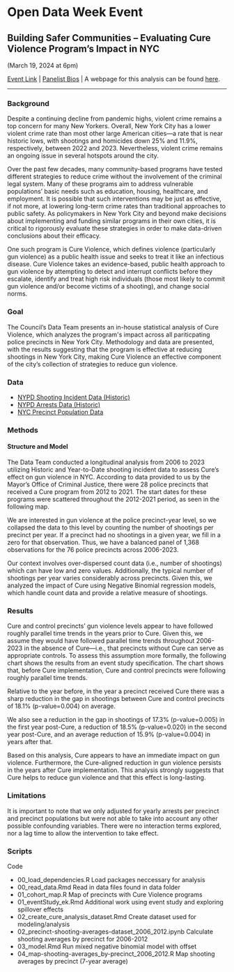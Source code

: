 # Open Data Week Event

## Building Safer Communities – Evaluating Cure Violence Program’s Impact in NYC
(March 19, 2024 at 6pm) 

[Event Link](https://2024.open-data.nyc/event/building-safer-communities-evaluating-cure-violence-programs-impact-in-nyc/) |
[Panelist Bios](https://docs.google.com/document/d/1S1RpwWvjlZOSx-pfOdtpbCPXDWc-XfsFPf1SXxGr0wQ/edit?usp=sharing) | A webpage for this analysis can be found [here](https://council.nyc.gov/data/cure/).
***

### Background
Despite a continuing decline from pandemic highs, violent crime remains a top concern for many New Yorkers. Overall, New York City has a lower violent crime rate than most other large American cities—a rate that is near historic lows, with shootings and homicides down 25% and 11.9%, respectively, between 2022 and 2023. Nevertheless, violent crime remains an ongoing issue in several hotspots around the city.

Over the past few decades, many community-based programs have tested different strategies to reduce crime without the involvement of the criminal legal system. Many of these programs aim to address vulnerable populations’ basic needs such as education, housing, healthcare, and employment. It is possible that such interventions may be just as effective, if not more, at lowering long-term crime rates than traditional approaches to public safety. As policymakers in New York City and beyond make decisions about implementing and funding similar programs in their own cities, it is critical to rigorously evaluate these strategies in order to make data-driven conclusions about their efficacy.

One such program is Cure Violence, which defines violence (particularly gun violence) as a public health issue and seeks to treat it like an infectious disease. Cure Violence takes an evidence-based, public health approach to gun violence by attempting to detect and interrupt conflicts before they escalate, identify and treat high risk individuals (those most likely to commit gun violence and/or become victims of a shooting), and change social norms.

### Goal
The Council’s Data Team presents an in-house statistical analysis of Cure Violence, which analyzes the program's impact across all pariticpating police precincts in New York City. Methodology and data are presented, with the results suggesting that the program is effective at reducing shootings in New York City, making Cure Violence an effective component of the city’s collection of strategies to reduce gun violence.

### Data
- [NYPD Shooting Incident Data (Historic)](https://data.cityofnewyork.us/Public-Safety/NYPD-Shooting-Incident-Data-Historic-/833y-fsy8)
- [NYPD Arrests Data (Historic)](https://data.cityofnewyork.us/Public-Safety/NYPD-Arrests-Data-Historic-/8h9b-rp9u)
- [NYC Precinct Population Data](https://johnkeefe.net/nyc-police-precinct-and-census-data)

### Methods
#### Structure and Model
The Data Team conducted a longitudinal analysis from 2006 to 2023 utilizing Historic and Year-to-Date shooting incident data to assess Cure’s effect on gun violence in NYC. According to data provided to us by the Mayor’s Office of Criminal Justice, there were 28 police precincts that received a Cure program from 2012 to 2021. The start dates for these programs were scattered throughout the 2012-2021 period, as seen in the following map.

We are interested in gun violence at the police precinct-year level, so we collapsed the data to this level by counting the number of shootings per precinct per year. If a precinct had no shootings in a given year, we fill in a zero for that observation. Thus, we have a balanced panel of 1,368 observations for the 76 police precincts across 2006-2023.

Our context involves over-dispersed count data (i.e., number of shootings) which can have low and zero values. Additionally, the typical number of shootings per year varies considerably across precincts. Given this, we analyzed the impact of Cure using Negative Binomial regression models, which handle count data and provide a relative measure of shootings.

### Results
Cure and control precincts’ gun violence levels appear to have followed roughly parallel time trends in the years prior to Cure. Given this, we assume they would have followed parallel time trends throughout 2006-2023 in the absence of Cure—i.e., that precincts without Cure can serve as appropriate controls.
To assess this assumption more formally, the following chart shows the results from an event study specification. The chart shows that, before Cure implementation, Cure and control precincts were following roughly parallel time trends.

Relative to the year before, in the year a precinct received Cure there was a sharp reduction in the gap in shootings between Cure and control precincts of 18.1% (p-value=0.004) on average.

We also see a reduction in the gap in shootings of 17.3% (p-value=0.005) in the first year post-Cure, a reduction of 18.5% (p-value=0.020) in the second year post-Cure, and an average reduction of 15.9% (p-value=0.004) in years after that.

Based on this analysis, Cure appears to have an immediate impact on gun violence. Furthermore, the Cure-aligned reduction in gun violence persists in the years after Cure implementation. This analysis strongly suggests that Cure helps to reduce gun violence and that this effect is long-lasting.

### Limitations
It is important to note that we only adjusted for yearly arrests per precinct and precinct populations but were not able to take into account any other possible confounding variables. There were no interaction terms explored, nor a lag time to allow the intervention to take effect. 

### Scripts
Code
- 00_load_dependencies.R Load packages neccessary for analysis
- 00_read_data.Rmd Read in data files found in data folder
- 01_cohort_map.R Map of precincts with Cure Violence programs
- 01_eventStudy_ek.Rmd Additional work using event study and exploring spillover effects
- 02_create_cure_analysis_dataset.Rmd Create dataset used for modeling/analysis
- 02_precinct-shooting-averages-dataset_2006_2012.ipynb Calculate shooting averages by precinct for 2006-2012
- 03_model.Rmd Run mixed negative binomial model with offset
- 04_map-shooting-averages_by-precinct_2006_2012.R Map shooting averages by precinct (7-year average)

